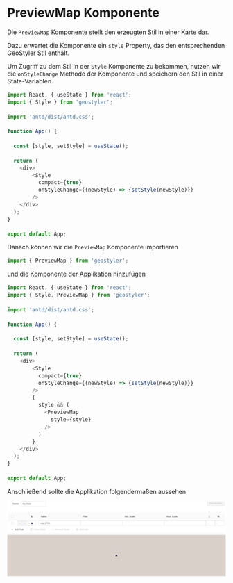 
# PreviewMap Komponente

Die `PreviewMap` Komponente stellt den erzeugten Stil in einer Karte dar.

Dazu erwartet die Komponente ein `style` Property, das den entsprechenden GeoStyler Stil enthält.

Um Zugriff zu dem Stil in der `Style` Komponente zu bekommen, nutzen wir die `onStyleChange` Methode
der Komponente und speichern den Stil in einer State-Variablen.

```js
import React, { useState } from 'react';
import { Style } from 'geostyler';

import 'antd/dist/antd.css';

function App() {

  const [style, setStyle] = useState();

  return (
    <div>
        <Style
          compact={true}
          onStyleChange={(newStyle) => {setStyle(newStyle)}}
        />
    </div>
  );
}

export default App;
```

Danach können wir die `PreviewMap` Komponente importieren

```js
import { PreviewMap } from 'geostyler';
```

und die Komponente der Applikation hinzufügen

```js
import React, { useState } from 'react';
import { Style, PreviewMap } from 'geostyler';

import 'antd/dist/antd.css';

function App() {

  const [style, setStyle] = useState();

  return (
    <div>
        <Style
          compact={true}
          onStyleChange={(newStyle) => {setStyle(newStyle)}}
        />
        {
          style && (
            <PreviewMap
              style={style}
            />
          )
        }
    </div>
  );
}

export default App;
```

Anschließend sollte die Applikation folgendermaßen aussehen

[![PreviewMap Komponente](../images/previewMap.png)](../images/previewMap.png)
